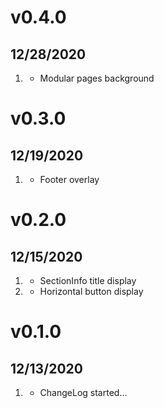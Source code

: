 # v0.4.0
##  12/28/2020

1. [](#improved)
    * Modular pages background

# v0.3.0
##  12/19/2020

1. [](#improved)
    * Footer overlay

# v0.2.0
##  12/15/2020

1. [](#improved)
    * SectionInfo title display
1. [](#bugfix)
    * Horizontal button display

# v0.1.0
##  12/13/2020

1. [](#new)
    * ChangeLog started...
